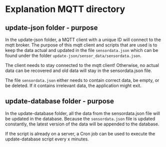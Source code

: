 # Explanation MQTT directory
## update-json folder - purpose
In the update-json folder, a MQTT client with a unique ID will connect to the mqtt broker. 
The purpose of this mqtt client and scripts that are used is to keep the data actual and updated in the file `sensordata.json` which can be found under the folder `update-json/sensor_data/sensordata.json`.

The client needs to stay connected to the mqtt client! Otherwise, no actual data can be recovered and old data will stay in the sensordata.json file.

The file `sensordata.json` either needs to contain correct data, be empty, or be deleted. If it contains irrelevant data, the application might exit.

## update-database folder - purpose
In the update-database folder, all the data from the sensordata.json file will be updated in the database.
Because the `sensordata.json` file is updated constantly, the latest version of the data will be appended to the database. 

If the script is already on a server, a Cron job can be used to execute the update-database script every x minutes.